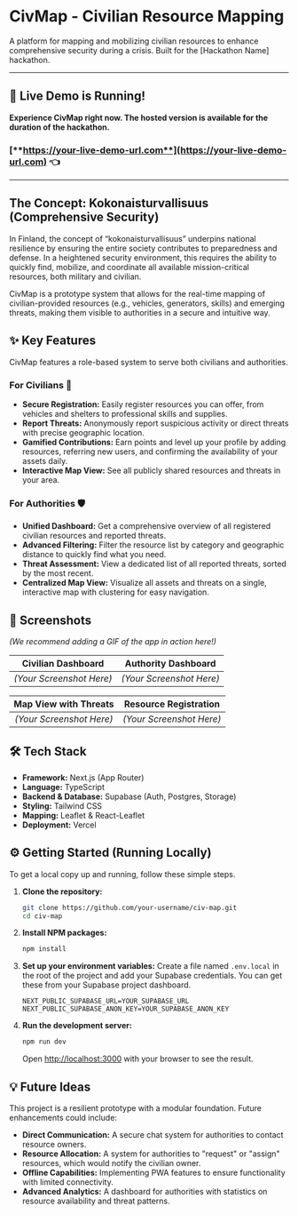 # CivMap - Civilian Resource Mapping

A platform for mapping and mobilizing civilian resources to enhance comprehensive security during a crisis. Built for the [Hackathon Name] hackathon.

---

## 🚀 Live Demo is Running!

**Experience CivMap right now. The hosted version is available for the duration of the hackathon.**

### [**https://your-live-demo-url.com**](https://your-live-demo-url.com) 👈

---

## The Concept: Kokonaisturvallisuus (Comprehensive Security)

In Finland, the concept of “kokonaisturvallisuus” underpins national resilience by ensuring the entire society contributes to preparedness and defense. In a heightened security environment, this requires the ability to quickly find, mobilize, and coordinate all available mission-critical resources, both military and civilian.

CivMap is a prototype system that allows for the real-time mapping of civilian-provided resources (e.g., vehicles, generators, skills) and emerging threats, making them visible to authorities in a secure and intuitive way.

## ✨ Key Features

CivMap features a role-based system to serve both civilians and authorities.

### For Civilians 👤
*   **Secure Registration:** Easily register resources you can offer, from vehicles and shelters to professional skills and supplies.
*   **Report Threats:** Anonymously report suspicious activity or direct threats with precise geographic location.
*   **Gamified Contributions:** Earn points and level up your profile by adding resources, referring new users, and confirming the availability of your assets daily.
*   **Interactive Map View:** See all publicly shared resources and threats in your area.

### For Authorities 🛡️
*   **Unified Dashboard:** Get a comprehensive overview of all registered civilian resources and reported threats.
*   **Advanced Filtering:** Filter the resource list by category and geographic distance to quickly find what you need.
*   **Threat Assessment:** View a dedicated list of all reported threats, sorted by the most recent.
*   **Centralized Map View:** Visualize all assets and threats on a single, interactive map with clustering for easy navigation.

## 📸 Screenshots

*(We recommend adding a GIF of the app in action here!)*

| Civilian Dashboard | Authority Dashboard |
| :---: | :---: |
| *(Your Screenshot Here)* | *(Your Screenshot Here)* |

| Map View with Threats | Resource Registration |
| :---: | :---: |
| *(Your Screenshot Here)* | *(Your Screenshot Here)* |


## 🛠️ Tech Stack

*   **Framework:** Next.js (App Router)
*   **Language:** TypeScript
*   **Backend & Database:** Supabase (Auth, Postgres, Storage)
*   **Styling:** Tailwind CSS
*   **Mapping:** Leaflet & React-Leaflet
*   **Deployment:** Vercel

## ⚙️ Getting Started (Running Locally)

To get a local copy up and running, follow these simple steps.

1.  **Clone the repository:**
    ```sh
    git clone https://github.com/your-username/civ-map.git
    cd civ-map
    ```

2.  **Install NPM packages:**
    ```sh
    npm install
    ```

3.  **Set up your environment variables:**
    Create a file named `.env.local` in the root of the project and add your Supabase credentials. You can get these from your Supabase project dashboard.
    ```env
    NEXT_PUBLIC_SUPABASE_URL=YOUR_SUPABASE_URL
    NEXT_PUBLIC_SUPABASE_ANON_KEY=YOUR_SUPABASE_ANON_KEY
    ```

4.  **Run the development server:**
    ```sh
    npm run dev
    ```
    Open [http://localhost:3000](http://localhost:3000) with your browser to see the result.

## 💡 Future Ideas

This project is a resilient prototype with a modular foundation. Future enhancements could include:
*   **Direct Communication:** A secure chat system for authorities to contact resource owners.
*   **Resource Allocation:** A system for authorities to "request" or "assign" resources, which would notify the civilian owner.
*   **Offline Capabilities:** Implementing PWA features to ensure functionality with limited connectivity.
*   **Advanced Analytics:** A dashboard for authorities with statistics on resource availability and threat patterns.
